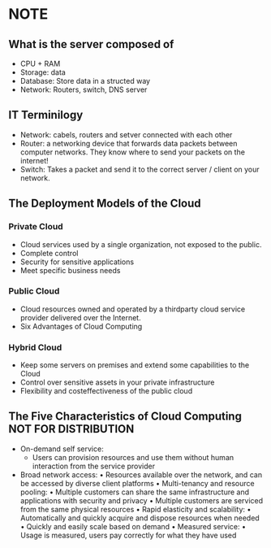 # NOTE
## What is the server composed of
* CPU + RAM
* Storage: data
* Database: Store data in a structed way
* Network: Routers, switch, DNS server
## IT Terminilogy
* Network: cabels, routers and setver connected with each other
* Router: a networking device that forwards data packets between computer networks. They know where to send your packets on the internet!
* Switch: Takes a packet and send it to the correct server / client on your network. 
## The Deployment Models of the Cloud
### Private Cloud
* Cloud services used by a single organization, not exposed to the public. 
* Complete control 
* Security for sensitive applications 
* Meet specific business needs
### Public Cloud
* Cloud resources owned and operated by a thirdparty cloud service provider delivered over the Internet.
* Six Advantages of Cloud Computing
### Hybrid Cloud
* Keep some servers on premises and extend some capabilities to the Cloud
* Control over sensitive assets in your private infrastructure
* Flexibility and costeffectiveness of the public cloud
## The Five Characteristics of Cloud Computing NOT FOR DISTRIBUTION
* On-demand self service:
  * Users can provision resources and use them without human interaction from the service provider
*  Broad network access: • Resources available over the network, and can be accessed by diverse client platforms • Multi-tenancy and resource pooling: • Multiple customers can share the same infrastructure and applications with security and privacy • Multiple customers are serviced from the same physical resources • Rapid elasticity and scalability: • Automatically and quickly acquire and dispose resources when needed • Quickly and easily scale based on demand • Measured service: • Usage is measured, users pay correctly for what they have used
